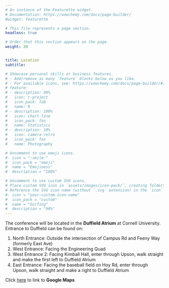 ```yaml
---
# An instance of the Featurette widget.
# Documentation: https://wowchemy.com/docs/page-builder/
#widget: featurette

# This file represents a page section.
headless: true

# Order that this section appears on the page.
weight: 30


title: Location
subtitle:

# Showcase personal skills or business features.
# - Add/remove as many `feature` blocks below as you like.
# - For available icons, see: https://wowchemy.com/docs/page-builder/#icons
# feature:
# - description: 90%
#   icon: r-project
#   icon_pack: fab
#   name: R
# - description: 100%
#   icon: chart-line
#   icon_pack: fas
#   name: Statistics
# - description: 10%
#   icon: camera-retro
#   icon_pack: fas
#   name: Photography

# Uncomment to use emoji icons.
#- icon = ":smile:"
#  icon_pack = "emoji"
#  name = "Emojiness"
#  description = "100%"  

# Uncomment to use custom SVG icons.
# Place custom SVG icon in `assets/images/icon-pack/`, creating folders if necessary.
# Reference the SVG icon name (without `.svg` extension) in the `icon` field.
#- icon = "your-custom-icon-name"
#  icon_pack = "custom"
#  name = "Surfing"
#  description = "90%"
---
```


The conference will be located in the **Duffield Atrium** at Cornell University. Entrance to Duffield can be found on: 
1. North Entrance: Outside the intersection of Campus Rd and Feeny Way (formerly East Ave)
2. West Entrance: Facing the Engineering Quad
3. West Entrance 2: Facing Kimball Hall, enter through Upson, walk straight and make the first left to Duffield Atrium
4. East Entrance: Facing the baseball field on Hoy Rd, enter through Upson, walk straight and make a right to Duffield Atrium

Click [here](https://www.google.com/maps/place/Duffield+Hall/@42.4447969,-76.4833806,18.14z/data=!4m6!3m5!1s0x89d0818c7ee4a1c3:0xe5da4ee416b5e948!8m2!3d42.4449959!4d-76.4826395!16s%2Fg%2F1pp2tgz66) to link to **Google Maps**

